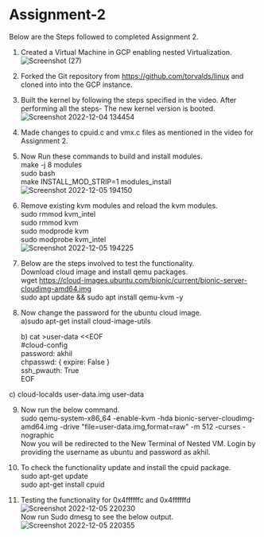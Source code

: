 
# Assignment-2
Below are the Steps followed to completed Assignment 2.

1) Created a Virtual Machine in GCP enabling nested Virtualization. 
![Screenshot (27)](https://user-images.githubusercontent.com/45283425/205819703-1aace470-c427-4548-a229-b82d4bac2155.png)

2) Forked the Git repository from https://github.com/torvalds/linux and cloned into into the GCP instance.

3) Built the kernel by following the steps specified in the video. After performing all the steps- The new kernel version is booted.
![Screenshot 2022-12-04 134454](https://user-images.githubusercontent.com/45283425/205821449-d197c6fe-8c99-47e9-8349-f7128e527392.png)

4) Made changes to cpuid.c and vmx.c files as mentioned in the video for Assignment 2.

5) Now Run these commands to build and install modules.  
   make -j 8 modules  
   sudo bash  
   make INSTALL_MOD_STRIP=1 modules_install  
   ![Screenshot 2022-12-05 194150](https://user-images.githubusercontent.com/45283425/205825461-6fc478d1-0d6b-4707-8e8b-dfcb48d3f755.png)

   
6) Remove existing kvm modules and reload the kvm modules.  
   sudo rmmod kvm_intel  
   sudo rmmod kvm  
   sudo modprode kvm  
   sudo modprobe kvm_intel  
   ![Screenshot 2022-12-05 194225](https://user-images.githubusercontent.com/45283425/205825829-fd6e5583-53da-4cb2-80a4-9e5a93678959.png)
7) Below are the steps involved to test the functionality.  
  Download cloud image and install qemu packages.  
  wget https://cloud-images.ubuntu.com/bionic/current/bionic-server-cloudimg-amd64.img  
  sudo apt update && sudo apt install qemu-kvm -y  
  
8) Now change the password for the ubuntu cloud image.   
   a)sudo apt-get install cloud-image-utils    
   
   b) cat >user-data <<EOF     
    #cloud-config     
    password: akhil  
    chpasswd: { expire: False }  
    ssh_pwauth: True  
    EOF  
                         
  c) cloud-localds user-data.img user-data  
                         
9) Now run the below command.    
   sudo qemu-system-x86_64 -enable-kvm -hda bionic-server-cloudimg-amd64.img -drive "file=user-data.img,format=raw" -m 512 -curses -nographic   
   Now you will be redirected to the New Terminal of Nested VM. Login by providing the username as ubuntu and password as akhil.  
10) To check the functionality update and install the cpuid package.  
    sudo apt-get update  
    sudo apt-get install cpuid  
                         
11) Testing the functionality for 0x4ffffffc and 0x4ffffffd  
    ![Screenshot 2022-12-05 220230](https://user-images.githubusercontent.com/45283425/205833988-2923ba5a-5cbc-4c7e-aac7-6d7e6a711ef1.png)   
    Now run Sudo dmesg to see the below output.  
    ![Screenshot 2022-12-05 220355](https://user-images.githubusercontent.com/45283425/205834224-50b6d0fd-c56b-433c-b5cf-d8a267605281.png)  
